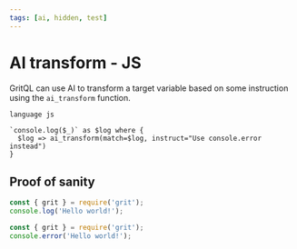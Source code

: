 ```yaml
---
tags: [ai, hidden, test]
---
```


# AI transform - JS

GritQL can use AI to transform a target variable based on some instruction using the `ai_transform` function.


```grit
language js

`console.log($_)` as $log where {
  $log => ai_transform(match=$log, instruct="Use console.error instead")
}
```

## Proof of sanity

```js
const { grit } = require('grit');
console.log('Hello world!');
```

```js
const { grit } = require('grit');
console.error('Hello world!');
```
